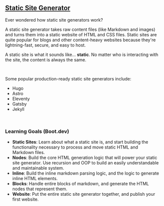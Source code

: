 ## [Static Site Generator](https://www.boot.dev/learn/build-static-site-generator)

Ever wondered how static site generators work?

A static site generator takes raw content files (like Markdown and images) and turns them into a static website of HTML and CSS files. Static sites are quite popular for blogs and other content-heavy websites because they're lightning-fast, secure, and easy to host.

A static site is what it sounds like... **static**. No matter who is interacting with the site, the content is always the same.

<br>

Some popular production-ready static site generators include:
- Hugo
- Astro
- Eleventy
- Gatsby
- Jekyll

<br>

### Learning Goals (Boot.dev)
- **Static Sites**: Learn about what a static site is, and start building the functionality necessary to process and move static HTML and Markdown files.
- **Nodes**: Build the core HTML generation logic that will power your static site generator. Use recursion and OOP to build an easily understandable and maintainable system.
- **Inline**: Build the inline markdown parsing logic, and the logic to generate inline HTML elements.
- **Blocks**: Handle entire blocks of markdown, and generate the HTML nodes that represent them.
- **Website**: Put the entire static site generator together, and publish your first website.